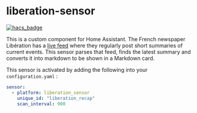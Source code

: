 # liberation-sensor

[![hacs_badge](https://img.shields.io/badge/HACS-Custom-orange.svg)](https://github.com/custom-components/hacs)

This is a custom component for Home Assistant. 
The French newspaper Libération has a [live feed](http://www.liberation.fr/direct) where they regularly post short summaries of current events.
This sensor parses that feed, finds the latest summary and converts it into markdown to be shown in a Markdown card.


This sensor is activated by adding the following into your `configuration.yaml` :

```yaml
sensor:
  - platform: liberation_sensor
    unique_id: "liberation_recap"
    scan_interval: 900
``` 
